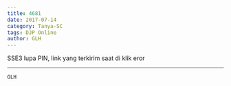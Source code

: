 ```yaml
---
title: 4681
date: 2017-07-14
category: Tanya-SC
tags: DJP Online
author: GLH
---
```


SSE3 lupa PIN, link yang terkirim saat di klik eror

---



`GLH`

